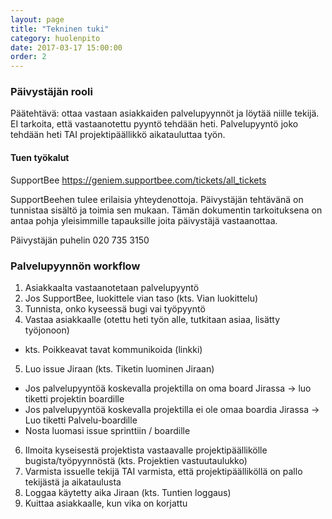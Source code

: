 ```yaml
---
layout: page
title: "Tekninen tuki"
category: huolenpito
date: 2017-03-17 15:00:00
order: 2
---
```



### Päivystäjän rooli

Päätehtävä: ottaa vastaan asiakkaiden palvelupyynnöt ja löytää niille tekijä.
EI tarkoita, että vastaanotettu pyyntö tehdään heti. Palvelupyyntö joko tehdään heti TAI projektipäällikkö aikatauluttaa työn.

#### Tuen työkalut

SupportBee
https://geniem.supportbee.com/tickets/all_tickets

SupportBeehen tulee erilaisia yhteydenottoja. Päivystäjän tehtävänä on tunnistaa sisältö ja toimia sen mukaan.
Tämän dokumentin tarkoituksena on antaa pohja yleisimmille tapauksille joita päivystäjä vastaanottaa.

Päivystäjän puhelin 020 735 3150

### Palvelupyynnön workflow

1. Asiakkaalta vastaanotetaan palvelupyyntö
2. Jos SupportBee, luokittele vian taso (kts. Vian luokittelu)
3. Tunnista, onko kyseessä bugi vai työpyyntö
4. Vastaa asiakkaalle (otettu heti työn alle, tutkitaan asiaa, lisätty työjonoon)
- kts. Poikkeavat tavat kommunikoida (linkki)
5. Luo issue Jiraan (kts. Tiketin luominen Jiraan)
- Jos palvelupyyntöä koskevalla projektilla on oma board Jirassa -> luo tiketti projektin boardille
- Jos palvelupyyntöä koskevalla projektilla ei ole omaa boardia Jirassa -> Luo tiketti Palvelu-boardille
- Nosta luomasi issue sprinttiin / boardille
6. Ilmoita kyseisestä projektista vastaavalle projektipäällikölle bugista/työpyynnöstä (kts. Projektien vastuutaulukko)
7. Varmista issuelle tekijä TAI varmista, että projektipäälliköllä on pallo tekijästä ja aikataulusta
8. Loggaa käytetty aika Jiraan (kts. Tuntien loggaus)
9. Kuittaa asiakkaalle, kun vika on korjattu
